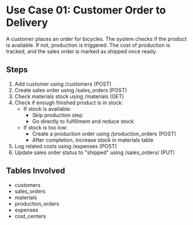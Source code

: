 # Use Case 01: Customer Order to Delivery

A customer places an order for bicycles. The system checks if the product is available. If not, production is triggered. The cost of production is tracked, and the sales order is marked as shipped once ready.

## Steps

1. Add customer using /customers (POST)
2. Create sales order using /sales_orders (POST)
3. Check materials stock using /materials (GET)
4. Check if enough finished product is in stock:
   - If stock is available:
     - Skip production step
     - Go directly to fulfillment and reduce stock
   - If stock is too low:
     - Create a production order using /production_orders (POST)
     - After completion, increase stock in materials table
5. Log related costs using /expenses (POST)
6. Update sales order status to "shipped" using /sales_orders/<id> (PUT)

## Tables Involved

- customers
- sales_orders
- materials
- production_orders
- expenses
- cost_centers
